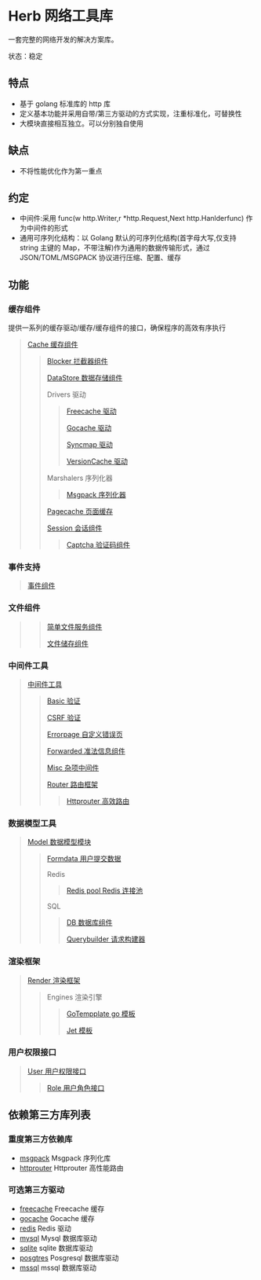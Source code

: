 # Herb 网络工具库

一套完整的网络开发的解决方案库。

状态：稳定

## 特点

- 基于 golang 标准库的 http 库
- 定义基本功能并采用自带/第三方驱动的方式实现，注重标准化，可替换性
- 大模块直接相互独立。可以分别独自使用

## 缺点

- 不将性能优化作为第一重点

## 约定

- 中间件:采用 func(w http.Writer,r \*http.Request,Next http.Hanlderfunc) 作为中间件的形式
- 通用可序列化结构：以 Golang 默认的可序列化结构(首字母大写,仅支持 string 主键的 Map，不带注解)作为通用的数据传输形式，通过 JSON/TOML/MSGPACK 协议进行压缩、配置、缓存

## 功能

### 缓存组件

提供一系列的缓存驱动/缓存/缓存组件的接口，确保程序的高效有序执行

> [Cache 缓存组件](cache/readme.md)
>
> > [Blocker 拦截器组件](cache/blocker/readme.md)
> >
> > [DataStore 数据存储组件](cache/datastore/readme.md)
> >
> > Drivers 驱动
> >
> > > [Freecache 驱动](cache/drivers/freecache/readme.md)
> > >
> > > [Gocache 驱动](cache/drivers/gocache/readme.md)
> > >
> > > [Syncmap 驱动](cache/drivers/syncmapcache/readme.md)
> > >
> > > [VersionCache 驱动](cache/drivers/versioncache/readme.md)
> >
> > Marshalers 序列化器
> >
> > > [Msgpack 序列化器](cache/marshalers/msgpackmarshaler/readme.md)
> >
> > [Pagecache 页面缓存](cache/pagecache/readme.md)
> >
> > [Session 会话组件](cache/session/readme.md)
> >
> > > [Captcha 验证码组件](cache/session/captcha/readme.md)

### 事件支持

> [事件组件](events/readme.md)

### 文件组件

> > [简单文件服务组件](file/simplehttpserver/readme.md)
> >
> > [文件储存组件](file/store/readme.md)

### 中间件工具

> [中间件工具](middleware)
>
> > [Basic 验证](middleware/basicauth/readme.md)
> >
> > [CSRF 验证](middleware/csrf/readme.md)
> >
> > [Errorpage 自定义错误页](middleware/errorpage/readme.md)
> >
> > [Forwarded 准法信息组件](middleware/forwarded/readme.md)
> >
> > [Misc 杂项中间件](middleware/misc/readme.md)
> >
> > [Router 路由框架](middleware/router/readme.md)
> >
> > > [Httprouter 高效路由](middleware/router/httpreouter/readme.md)

### 数据模型工具

> [Model 数据模型模块](middleware/model/readme.md)
>
> > [Formdata 用户提交数据](middleware/formdata/readme.md)
> >
> > Redis
> >
> > > [Redis pool Redis 连接池](middleware/redis/redispool/readme.md)
> >
> > SQL
> >
> > > [DB 数据库组件](middlewre/sql/db/readme.md)
> > >
> > > [Querybuilder 请求构建器](middleware/sql/querybuilder/readme.md)

### 渲染框架

> [Render 渲染框架](render/readme.md)
>
> > Engines 渲染引擎
> >
> > > [GoTempplate go 模板](render/engines/gotemplate/readme.md)
> > >
> > > [Jet 模板](render/engines/jet/readme.md)

### 用户权限接口

> [User 用户权限接口](user/readme.md)
>
> > [Role 用户角色接口](user/role/readme.md)

## 依赖第三方库列表

### 重度第三方依赖库

- [msgpack](github.com/vmihailenco/msgpack) Msgpack 序列化库
- [httprouter](github.com/julienschmidt/httprouter) Httprouter 高性能路由

### 可选第三方驱动

- [freecache](github.com/coocood/freecache) Freecache 缓存
- [gocache](github.com/patrickmn/go-cache) Gocache 缓存
- [redis](github.com/garyburd/redigo/redis) Redis 驱动
- [mysql](github.com/go-sql-driver/mysql) Mysql 数据库驱动
- [sqlite](github.com/mattn/go-sqlite3) sqlite 数据库驱动
- [posgtres](github.com/lib/pq) Posgresql 数据库驱动
- [mssql](github.com/denisenkom/go-mssqldb) mssql 数据库驱动
